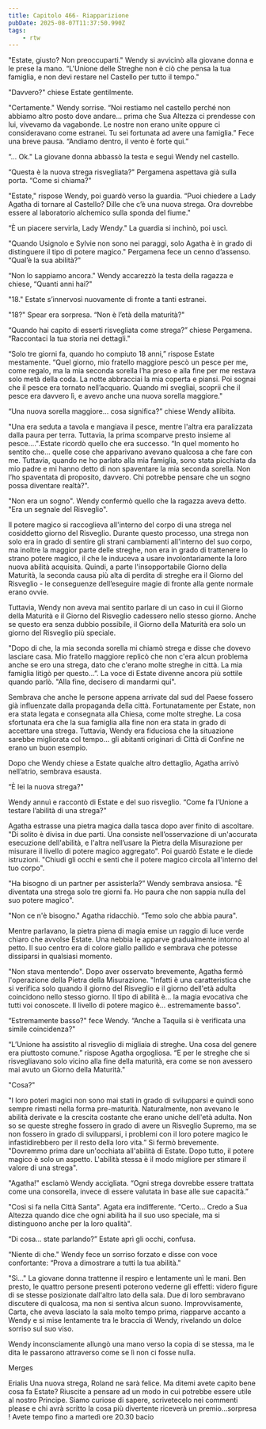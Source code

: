 ```yaml
---
title: Capitolo 466- Riapparizione
pubDate: 2025-08-07T11:37:50.990Z
tags:
    - rtw
---
```















"Estate, giusto? Non preoccuparti." Wendy si avvicinò alla giovane donna e le prese la mano. “L'Unione delle Streghe non è ciò che pensa la tua famiglia, e non devi restare nel Castello per tutto il tempo."


"Davvero?" chiese Estate gentilmente.


"Certamente." Wendy sorrise. “Noi restiamo nel castello perché non abbiamo altro posto dove andare… prima che Sua Altezza ci prendesse con lui, vivevamo da vagabonde. Le nostre non erano unite oppure ci consideravano come estranei. Tu sei fortunata ad avere una famiglia.” Fece una breve pausa. “Andiamo dentro, il vento è forte qui.”


“... Ok." La giovane donna abbassò la testa e seguì Wendy nel castello.


“Questa è la nuova strega risvegliata?" Pergamena aspettava già sulla porta. “Come si chiama?"


"Estate," rispose Wendy, poi guardò verso la guardia. “Puoi chiedere a Lady Agatha di tornare al Castello? Dille che c’è una nuova strega. Ora dovrebbe essere al laboratorio alchemico sulla sponda del fiume."


“È un piacere servirla, Lady Wendy." La guardia si inchinò, poi uscì.


"Quando Usignolo e Sylvie non sono nei paraggi, solo Agatha è in grado di distinguere il tipo di potere magico." Pergamena fece un cenno d’assenso. “Qual’è la sua abilità?"


“Non lo sappiamo ancora." Wendy accarezzò la testa della ragazza e chiese, “Quanti anni hai?"


"18." Estate s’innervosì nuovamente di fronte a tanti estranei.


"18?" Spear era sorpresa. “Non è l’età della maturità?"


“Quando hai capito di esserti risvegliata come strega?” chiese Pergamena. “Raccontaci la tua storia nei dettagli."


“Solo tre giorni fa, quando ho compiuto 18 anni,” rispose Estate mestamente. “Quel giorno, mio fratello maggiore pescò un pesce per me, come regalo, ma la mia seconda sorella l’ha preso e alla fine per me restava solo metà della coda. La notte abbracciai la mia coperta e piansi. Poi sognai che il pesce era tornato nell’acquario. Quando mi svegliai, scoprii che il pesce era davvero lì, e avevo anche una nuova sorella maggiore."


“Una nuova sorella maggiore… cosa significa?” chiese Wendy allibita.


"Una era seduta a tavola e mangiava il pesce, mentre l'altra era paralizzata dalla paura per terra. Tuttavia, la prima scomparve presto insieme al pesce….".Estate ricordò quello che era successo. “In quel momento ho sentito che... quelle cose che apparivano avevano qualcosa a che fare con me. Tuttavia, quando ne ho parlato alla mia famiglia, sono stata picchiata da mio padre e mi hanno detto di non spaventare la mia seconda sorella. Non l’ho spaventata di proposito, davvero. Chi potrebbe pensare che un sogno possa diventare realtà?".


"Non era un sogno". Wendy confermò quello che la ragazza aveva detto. "Era un segnale del Risveglio".


Il potere magico si raccoglieva all'interno del corpo di una strega nel cosiddetto giorno del Risveglio. Durante questo processo, una strega non solo era in grado di sentire gli strani cambiamenti all'interno del suo corpo, ma inoltre la maggior parte delle streghe, non era in grado di trattenere lo strano potere magico, il che le induceva a usare involontariamente la loro nuova abilità acquisita. Quindi, a parte l'insopportabile Giorno della Maturità, la seconda causa più alta di perdita di streghe era il Giorno del Risveglio - le conseguenze dell’eseguire magie di fronte alla gente normale erano ovvie.


Tuttavia, Wendy non aveva mai sentito parlare di un caso in cui il Giorno della Maturità e il Giorno del Risveglio cadessero nello stesso giorno. Anche se questo era senza dubbio possibile, il Giorno della Maturità era solo un giorno del Risveglio più speciale.


"Dopo di che, la mia seconda sorella mi chiamò strega e disse che dovevo lasciare casa. Mio fratello maggiore replicò che non c'era alcun problema anche se ero una strega, dato che c'erano molte streghe in città. La mia famiglia litigò per questo…”. La voce di Estate divenne ancora più sottile quando parlò. "Alla fine, decisero di mandarmi qui".


Sembrava che anche le persone appena arrivate dal sud del Paese fossero già influenzate dalla propaganda della città. Fortunatamente per Estate, non era stata legata e consegnata alla Chiesa, come molte streghe. La cosa sfortunata era che la sua famiglia alla fine non era stata in grado di accettare una strega. Tuttavia, Wendy era fiduciosa che la situazione sarebbe migliorata col tempo… gli abitanti originari di Città di Confine ne erano un buon esempio.


Dopo che Wendy chiese a Estate qualche altro dettaglio, Agatha arrivò nell’atrio, sembrava esausta.


“È lei la nuova strega?"


Wendy annuì e raccontò di Estate e del suo risveglio. “Come fa l’Unione a testare l’abilità di una strega?”


Agatha estrasse una pietra magica dalla tasca dopo aver finito di ascoltare. "Di solito è divisa in due parti. Una consiste nell’osservazione di un'accurata esecuzione dell'abilità, e l'altra nell’usare la Pietra della Misurazione per misurare il livello di potere magico aggregato". Poi guardò Estate e le diede istruzioni. "Chiudi gli occhi e senti che il potere magico circola all'interno del tuo corpo".


"Ha bisogno di un partner per assisterla?” Wendy sembrava ansiosa. "È diventata una strega solo tre giorni fa. Ho paura che non sappia nulla del suo potere magico".


"Non ce n'è bisogno." Agatha ridacchiò. “Temo solo che abbia paura".


Mentre parlavano, la pietra piena di magia emise un raggio di luce verde chiaro che avvolse Estate. Una nebbia le apparve gradualmente intorno al petto. Il suo centro era di colore giallo pallido e sembrava che potesse dissiparsi in qualsiasi momento.


"Non stava mentendo". Dopo aver osservato brevemente, Agatha fermò l'operazione della Pietra della Misurazione. "Infatti è una caratteristica che si verifica solo quando il giorno del Risveglio e il giorno dell'età adulta coincidono nello stesso giorno. Il tipo di abilità è… la magia evocativa che tutti voi conoscete. Il livello di potere magico è… estremamente basso".


“Estremamente basso?" fece Wendy. “Anche a Taquila si è verificata una simile coincidenza?"


“L’Unione ha assistito al risveglio di migliaia di streghe. Una cosa del genere era piuttosto comune.” rispose Agatha orgogliosa. “E per le streghe che si risvegliavano solo vicino alla fine della maturità, era come se non avessero mai avuto un Giorno della Maturità."


"Cosa?"


"I loro poteri magici non sono mai stati in grado di svilupparsi e quindi sono sempre rimasti nella forma pre-maturità. Naturalmente, non avevano le abilità derivate e la crescita costante che erano uniche dell'età adulta. Non so se queste streghe fossero in grado di avere un Risveglio Supremo, ma se non fossero in grado di svilupparsi, i problemi con il loro potere magico le infastidirebbero per il resto della loro vita.” Si fermò brevemente. "Dovremmo prima dare un'occhiata all'abilità di Estate. Dopo tutto, il potere magico è solo un aspetto. L'abilità stessa è il modo migliore per stimare il valore di una strega".


"Agatha!" esclamò Wendy accigliata. “Ogni strega dovrebbe essere trattata come una consorella, invece di essere valutata in base alle sue capacità.”


"Così si fa nella Città Santa". Agata era indifferente. “Certo… Credo a Sua Altezza quando dice che ogni abilità ha il suo uso speciale, ma si distinguono anche per la loro qualità".


“Di cosa… state parlando?” Estate aprì gli occhi, confusa.


“Niente di che." Wendy fece un sorriso forzato e disse con voce confortante: “Prova a dimostrare a tutti la tua abilità."


"Sì..." La giovane donna trattenne il respiro e lentamente unì le mani. Ben presto, le quattro persone presenti poterono vederne gli effetti: videro figure di se stesse posizionate dall'altro lato della sala. Due di loro sembravano discutere di qualcosa, ma non si sentiva alcun suono. Improvvisamente, Carta, che aveva lasciato la sala molto tempo prima, riapparve accanto a Wendy e si mise lentamente tra le braccia di Wendy, rivelando un dolce sorriso sul suo viso.


Wendy inconsciamente allungò una mano verso la copia di se stessa, ma le dita le passarono attraverso come se lì non ci fosse nulla.






Merges


 Erialis  Una nuova strega, Roland ne sarà felice. Ma ditemi avete capito bene cosa fa Estate? Riuscite a pensare ad un modo in cui potrebbe essere utile al nostro Principe. Siamo curiose di sapere, scrivetecelo nei commenti please e chi avrà scritto la cosa più divertente riceverà un premio...sorpresa ! Avete tempo fino a martedì ore 20.30 bacio




                                


                                



